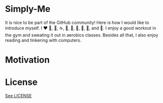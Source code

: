 # Simply-Me

It is nice to be part of the GitHub community!
Here is how I would like to introduce myself. 
I :heart: :egg:, :icecream:, :coffee:, :tea:, :milk_glass:, :cake:, :chocolate_bar:, :cheese:, and :dancer:.
I enjoy a good workout in the gym and sweating it out in aerobics classes.
Besides all that, I also enjoy reading and tinkering with computers.

# Motivation

# License

[See LICENSE](https://github.com/CookiesNCream/Simply-Me/blob/gh-pages/LICENSE.md)
